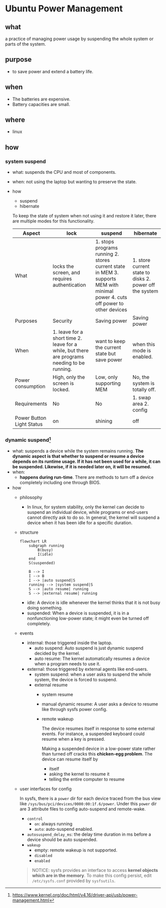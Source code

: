 # Ubuntu Power Management

## what

a practice of managing power usage by suspending the whole system or parts of the system.

## purpose

- to save power and extend a battery life.
  
## when 

- The batteries are expensive.
- Battery capacities are small.

## where

- linux

## how

### system suspend

- what: suspends the CPU and most of components.
- when: not using the laptop but wanting to preserve the state.
- how
    - suspend
    - hibernate 

    To keep the state of system when not using it and restore it later, there are multiple modes for this functionality.
    
    | Aspect | lock | suspend | hibernate |
    | --- | --- | --- | --- |
    | What | locks the screen, and requires authentication | 1. stops programs running 2. stores current state in MEM 3. supports MEM with minimal power 4. cuts off power to other devices | 1. store current state to disks 2. power off the system |
    | Purposes | Security | Saving power | Saving power |
    | When | 1. leave for a short time 2. leave for a while, but there are programs needing to be running. | want to keep the current state but save power | when this mode is enabled. |
    | Power consumption | High, only the screen is locked. | Low, only supporting MEM | No, the system is totally off. |
    | Requirements | No | No | 1. swap area 2. config |
    | Power Button Light Status | on | shining | off |

### dynamic suspend[^1]

- what: suspends a device while the system remains running. **The dynamic aspect is that whether to suspend or resume a device depends on its runtime usage. If it has not been used for a while, it can be suspended. Likewise, if it is needed later on, it will be resumed.**
- when: 
    - **happens during run-time**. There are methods to turn off a device completely including one through BIOS.
- how
    - philosophy
        - In linux, for system stability, only the kernel can decide to suspend an individual device, while programs or end-users cannot directly ask to do so. In general, the kernel will suspend a device when it has been idle for a specific duration. 
    - structure
        ```mermaid
        flowchart LR
            subgraph running
                B(busy)
                I(idle)
            end
            S(suspended)

            B --> I
            I --> B
            I --> |auto suspend|S
            running --> |system suspend|S
            S --> |auto resume| running
            S --> |external resume| running
        ```
        - idle: A device is idle whenever the kernel thinks that it is not busy doing something.
        - suspended: When a device is suspended, it is in a nonfunctioning low-power state; it might even be turned off completely.
    - events
        - internal: those triggered inside the laptop. 
            - auto suspend: Auto suspend is just dynamic suspend decided by the kernel.
            - auto resume: The kernel automatically resumes a device when a program needs to use it. 
        - external: those triggered by external agents like end-users.
            - system suspend: when a user asks to suspend the whole system, the device is forced to suspend.
            - external resume
                - system resume
                - manual dynamic resume: A user asks a device to resume like through sysfs power config.
                - remote wakeup

                    The device resumes itself in response to some external events. For instance, a suspended keyboard could resume when a key is pressed.

                    Making a suspended device in a low-power state rather than turned off cracks this **chicken-egg problem**. The device can resume itself by 
                    - itself
                    - asking the kernel to resume it
                    - telling the entire computer to resume
    - user interfaces for config

        In sysfs, there is a `power` dir for each device traced from the bus view like `/sys/bus/pci/devices/0000:00:1f.6/power`. Under this `power` dir are 3 attribute files to config auto-suspend and remote-wake.
        - `control`
            - `on`: always running
            - `auto`: auto-suspend enabled.
        - `autosuspend_delay_ms`: the delay time duration in ms before a device should be auto suspended.
        - `wakeup`
            - empty: remote wakeup is not supported. 
            - `disabled` 
            - `enabled`   

        > NOTICE: sysfs provides an interface to access **kernel objects which are in the memory**. To make this config persist, edit `/etc/sysfs.conf` provided by `sysfsutils`.

[^1]: https://www.kernel.org/doc/html/v4.16/driver-api/usb/power-management.html